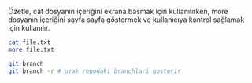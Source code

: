 Özetle, cat dosyanın içeriğini ekrana basmak için kullanılırken, more dosyanın içeriğini sayfa sayfa göstermek ve kullanıcıya kontrol sağlamak için kullanılır.

```bash
cat file.txt
more file.txt
```


```bash
git branch
git branch -r # uzak repodaki branchlari gosterir
```

